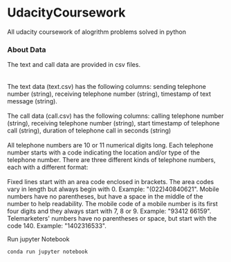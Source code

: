 # UdacityCoursework
All udacity coursework of alogrithm problems solved in python

### About Data
The text and call data are provided in csv files. <br/>
<br/><br/>
The text data (text.csv) has the following columns: sending telephone number (string), receiving telephone number (string), timestamp of text message (string).
<br/><br/>
The call data (call.csv) has the following columns: calling telephone number (string), receiving telephone number (string), start timestamp of telephone call (string), duration of telephone call in seconds (string)
<br/><br/>
All telephone numbers are 10 or 11 numerical digits long. Each telephone number starts with a code indicating the location and/or type of the telephone number. There are three different kinds of telephone numbers, each with a different format:
<br/><br/>
Fixed lines start with an area code enclosed in brackets. The area codes vary in length but always begin with 0. Example: "(022)40840621".
Mobile numbers have no parentheses, but have a space in the middle of the number to help readability. The mobile code of a mobile number is its first four digits and they always start with 7, 8 or 9. Example: "93412 66159".
Telemarketers' numbers have no parentheses or space, but start with the code 140. Example: "1402316533".


Run jupyter Notebook

`conda run jupyter notebook`
